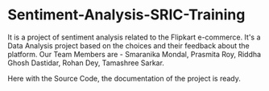 # Sentiment-Analysis-SRIC-Training
It is a project of sentiment analysis related to the Flipkart e-commerce. It's a Data Analysis project based on the choices and their feedback about the platform.
Our Team Members are - Smaranika Mondal, Prasmita Roy, Riddha Ghosh Dastidar, Rohan Dey, Tamashree Sarkar.

Here with the Source Code, the documentation of the project is ready. 
